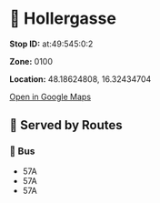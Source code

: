 # 🚉 Hollergasse


**Stop ID:** at:49:545:0:2

**Zone:** 0100

**Location:** 48.18624808, 16.32434704

[Open in Google Maps](https://www.google.com/maps?q=48.18624808,16.32434704)

## 🚆 Served by Routes

### 🚌 Bus
- 57A
- 57A
- 57A